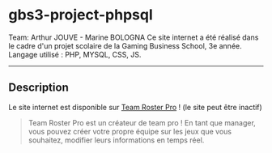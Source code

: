 # gbs3-project-phpsql
Team: Arthur JOUVE - Marine BOLOGNA
Ce site internet a été réalisé dans le cadre d'un projet scolaire de la Gaming Business School, 3e année.
Langage utilisé : PHP, MYSQL, CSS, JS.

----------------

## Description
Le site internet est disponible sur [Team Roster Pro](https://team-roster-pro.alwaysdata.net/) ! (le site peut être inactif)

> Team Roster Pro est un créateur de team pro ! En tant que manager, vous pouvez créer votre propre équipe sur les jeux que vous souhaitez,
> modifier leurs informations en temps réel.